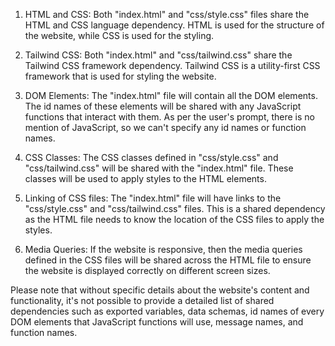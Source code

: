 1. HTML and CSS: Both "index.html" and "css/style.css" files share the HTML and CSS language dependency. HTML is used for the structure of the website, while CSS is used for the styling.

2. Tailwind CSS: Both "index.html" and "css/tailwind.css" share the Tailwind CSS framework dependency. Tailwind CSS is a utility-first CSS framework that is used for styling the website.

3. DOM Elements: The "index.html" file will contain all the DOM elements. The id names of these elements will be shared with any JavaScript functions that interact with them. As per the user's prompt, there is no mention of JavaScript, so we can't specify any id names or function names.

4. CSS Classes: The CSS classes defined in "css/style.css" and "css/tailwind.css" will be shared with the "index.html" file. These classes will be used to apply styles to the HTML elements.

5. Linking of CSS files: The "index.html" file will have links to the "css/style.css" and "css/tailwind.css" files. This is a shared dependency as the HTML file needs to know the location of the CSS files to apply the styles.

6. Media Queries: If the website is responsive, then the media queries defined in the CSS files will be shared across the HTML file to ensure the website is displayed correctly on different screen sizes.

Please note that without specific details about the website's content and functionality, it's not possible to provide a detailed list of shared dependencies such as exported variables, data schemas, id names of every DOM elements that JavaScript functions will use, message names, and function names.